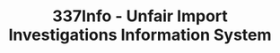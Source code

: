 ---
layout: default
bigquery: https://console.cloud.google.com/bigquery?p=patents-public-data&d=usitc_investigations&page=dataset&project=sheets-management-319211
citation: US International Trade Commission 337Info Unfair Import Investigations Information
  System
contributors: US International Trade Comission
cost: None
description: US International Trade Commission 337Info Unfair Import Investigations
  Information System contains data on investigations done under Section 337. Section
  337 declares the infringement of certain statutory intellectual property rights
  and other forms of unfair competition in import trade to be unlawful practices.
  Most Section 337 investigations involve allegations of patent or registered trademark
  infringement.
documentation: FAQ and tutorial available on the site
last_edit: 04/06/2022, 09:43:38
location: https://pubapps2.usitc.gov/337external/
maintained_by: US International Trade Comission
schema_fields:
- trademarkNumbers
- id
- dateCreated
- actualEndDateEvidHear
- ouiiParticipation
- finalDetNoViolation
- currentActiveALJ
- ouiiAttorney
- actualStartDateEvidHear
- teoIdDueDate
- issueDateOtherNonFinal
- currentStatus
- teoProceedingInvolved
- aljAssigned
- respondent
- scheduledStartDateEvidHear
- endDateMarkmanHearing
- teoIdIssueDate
- complainant
- title
- patentNumber
- patentNumbers
- copyrightNumbers
- cafcAppeals
- lastUpdated
- publication_number
- markmanHearing
- investigationType
- dateComplaintFiled
- finalIdOnViolationDue
- finalIdOnViolationIssue
- htsNumbers
- finalDetViolation
- internalRemand
- invUnfairAct
- teoReliefGranted
- targetDate
- gcAttorney
- investigationNo
- investigationTermDate
- docketNo
- scheduledEndDateEvidHear
- startDateMarkmanHearing
- dateOfPublicationFrNotice
shortname: unfair_import_investigations
tags:
- import
- legal
- trade
timeframe: 2008-2021 (prior to 2008 downloadable as a JSON file)
title: 337Info - Unfair Import Investigations Information System
uuid: 2721f5ec-e599-4890-9265-9706719fc71e
---